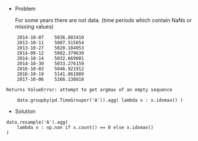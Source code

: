 
- Problem

    For some years there are not data. (time periods which contain NaNs or missing values)
```
    2014-10-07    5036.883410
    2013-10-11    5007.515654
    2013-10-27    5020.184053
    2014-09-12    5082.379630
    2014-10-14    5032.669801
    2014-10-30    5033.276159
    2016-10-03    5046.921912
    2016-10-19    5141.861889
    2017-10-06    5266.138810
```
    Returns ValueError: attempt to get argmax of an empty sequence
```
    data.groupby(pd.TimeGrouper('A')).agg( lambda x : x.idxmax() )
```
- Solution
```
data.resample('A').agg(
    lambda x : np.nan if x.count() == 0 else x.idxmax()
)
```
